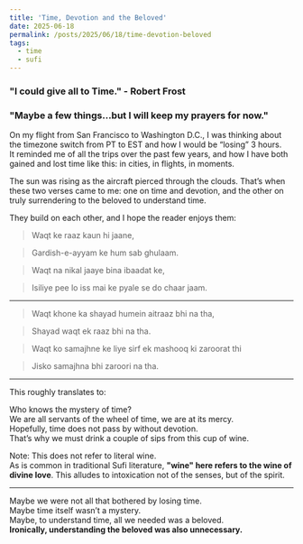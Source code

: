 ```yaml
---
title: 'Time, Devotion and the Beloved'
date: 2025-06-18
permalink: /posts/2025/06/18/time-devotion-beloved
tags:
  - time
  - sufi
---
```


### "I could give all to Time." - Robert Frost  
### "Maybe a few things...but I will keep my prayers for now."


On my flight from San Francisco to Washington D.C., I was thinking about the timezone switch from PT to EST and how I would be “losing” 3 hours.  
It reminded me of all the trips over the past few years, and how I have both gained and lost time like this: in cities, in flights, in moments.  

The sun was rising as the aircraft pierced through the clouds. That’s when these two verses came to me: 
one on time and devotion, and the other on truly surrendering to the beloved to understand time.

They build on each other, and I hope the reader enjoys them:


> Waqt ke raaz kaun hi jaane,

> Gardish-e-ayyam ke hum sab ghulaam.  

> Waqt na nikal jaaye bina ibaadat ke,

> Isiliye pee lo iss mai ke pyale se do chaar jaam.

---

> Waqt khone ka shayad humein aitraaz bhi na tha, 

> Shayad waqt ek raaz bhi na tha. 

> Waqt ko samajhne ke liye sirf ek mashooq ki zaroorat thi   

> Jisko samajhna bhi zaroori na tha.

---

This roughly translates to:

Who knows the mystery of time?  
We are all servants of the wheel of time, we are at its mercy.  
Hopefully, time does not pass by without devotion.  
That’s why we must drink a couple of sips from this cup of wine.

Note: This does not refer to literal wine.  
As is common in traditional Sufi literature, **"wine" here refers to the wine of divine love**. This alludes to intoxication not of the senses, but of the spirit.

---

Maybe we were not all that bothered by losing time.  
Maybe time itself wasn’t a mystery.  
Maybe, to understand time, all we needed was a beloved.  
**Ironically, understanding the beloved was also unnecessary.**
